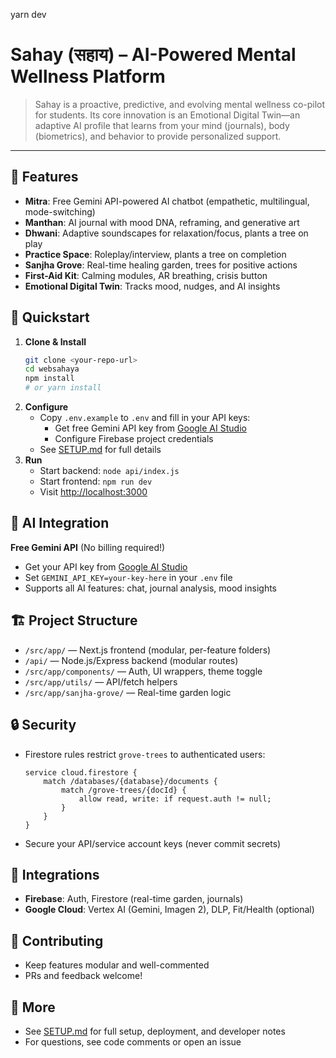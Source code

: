 yarn dev

# Sahay (सहाय) – AI-Powered Mental Wellness Platform

>Sahay is a proactive, predictive, and evolving mental wellness co-pilot for students. Its core innovation is an Emotional Digital Twin—an adaptive AI profile that learns from your mind (journals), body (biometrics), and behavior to provide personalized support.

---

## 🌱 Features

- **Mitra**: Free Gemini API-powered AI chatbot (empathetic, multilingual, mode-switching)
- **Manthan**: AI journal with mood DNA, reframing, and generative art
- **Dhwani**: Adaptive soundscapes for relaxation/focus, plants a tree on play
- **Practice Space**: Roleplay/interview, plants a tree on completion
- **Sanjha Grove**: Real-time healing garden, trees for positive actions
- **First-Aid Kit**: Calming modules, AR breathing, crisis button
- **Emotional Digital Twin**: Tracks mood, nudges, and AI insights

## 🚀 Quickstart

1. **Clone & Install**
	 ```bash
	 git clone <your-repo-url>
	 cd websahaya
	 npm install
	 # or yarn install
	 ```
2. **Configure**
	 - Copy `.env.example` to `.env` and fill in your API keys:
	   - Get free Gemini API key from [Google AI Studio](https://makersuite.google.com/app/apikey)
	   - Configure Firebase project credentials
	 - See [SETUP.md](./SETUP.md) for full details
3. **Run**
	 - Start backend: `node api/index.js`
	 - Start frontend: `npm run dev`
	 - Visit [http://localhost:3000](http://localhost:3000)

## 🚀 AI Integration

**Free Gemini API** (No billing required!)
- Get your API key from [Google AI Studio](https://makersuite.google.com/app/apikey)
- Set `GEMINI_API_KEY=your-key-here` in your `.env` file
- Supports all AI features: chat, journal analysis, mood insights

## 🏗️ Project Structure

- `/src/app/` — Next.js frontend (modular, per-feature folders)
- `/api/` — Node.js/Express backend (modular routes)
- `/src/app/components/` — Auth, UI wrappers, theme toggle
- `/src/app/utils/` — API/fetch helpers
- `/src/app/sanjha-grove/` — Real-time garden logic

## 🔒 Security

- Firestore rules restrict `grove-trees` to authenticated users:
	```
	service cloud.firestore {
		match /databases/{database}/documents {
			match /grove-trees/{docId} {
				allow read, write: if request.auth != null;
			}
		}
	}
	```
- Secure your API/service account keys (never commit secrets)

## 🧩 Integrations

- **Firebase**: Auth, Firestore (real-time garden, journals)
- **Google Cloud**: Vertex AI (Gemini, Imagen 2), DLP, Fit/Health (optional)

## 📝 Contributing

- Keep features modular and well-commented
- PRs and feedback welcome!

## 📄 More

- See [SETUP.md](./SETUP.md) for full setup, deployment, and developer notes
- For questions, see code comments or open an issue
